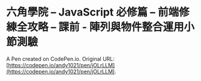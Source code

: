 # 六角學院 – JavaScript 必修篇 – 前端修練全攻略 – 課前 - 陣列與物件整合運用小節測驗

A Pen created on CodePen.io. Original URL: [https://codepen.io/andy1021/pen/jOLrLLM](https://codepen.io/andy1021/pen/jOLrLLM).



